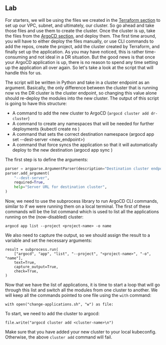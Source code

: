 ## Lab

For starters, we will be using the files we created in the [Terraform section](../Terraform101/terraform-eks-lab.md) to set up our VPC, subnet, and ultimately, our cluster. So go ahead and take those files and use them to create the cluster. Once the cluster is up, take the files from the [ArgoCD section](../GitOps101/argocd-eks.md), and deploy them. The first time around, you will have to either deploy the files manually, or use CLI commands to add the repos, create the project, add the cluster created by Terraform, and finally set up the application. As you may have noticed, this is rather time-consuming and not ideal in a DR situation. But the good news is that once your ArgoCD application is up, there is no reason to spend any time setting up the application all over again. So let's take a look at the script that will handle this for us.

The script will be written in Python and take in a cluster endpoint as an argument. Basically, the only difference between the cluster that is running now vs the DR cluster is the cluster endpoint, so changing this value alone should re-deploy the modules into the new cluster. The output of this script is going to have this structure:

- A command to add the new cluster to ArgoCD (`argocd cluster add dr-cluster`)
- A command to create any namespaces that will be needed for further deployments (kubectl create ns <namespace>)
- A command that sets the correct destination namespace (argocd app set <app-name> --dest-server <new_endpoint>)
- A command that force syncs the application so that it will automatically deploy to the new destination (argocd app sync <app-name>)

The first step is to define the arguments:

```python
parser = argparse.ArgumentParser(description="Destination cluster endpoint")
parser.add_argument(
    "--dest-server",
    required=True,
    help="Server URL for destination cluster",
)
```

Now, we need to use the subprocess library to run ArgoCD CLI commands, similar to if we were running them on a local terminal. The first of these commands will be the list command which is used to list all the applications running on the (now-disabled) cluster:

```
argocd app list --project <project-name> -o name
```

We also need to capture the output, so we should assign the result to a variable and set the necessary arguments:

```
result = subprocess.run(
    ["argocd", "app", "list", "--project", "<project-name>", "-o", "name"],
    text=True,
    capture_output=True,
    check=True,
)
```

Now that we have the list of applications, it is time to start a loop that will go through this list and switch all the modules from one cluster to another. We will keep all the commands pointed to one file using the `with` command:

```
with open("change-applications.sh", "w") as file:
```

To start, we need to add the cluster to argocd:

```
file.write("argocd cluster add <cluster-name>\n")
```

Make sure that you have added your new cluster to your local kubeconfig. Otherwise, the above `cluster add` command will fail.